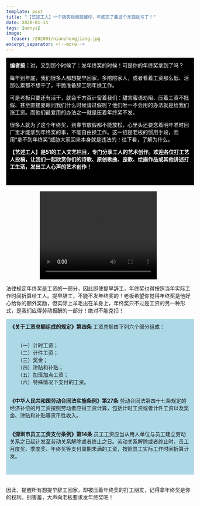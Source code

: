 ```yaml
---
template: post
title: "【艺述工人】一个搞笑视频提醒你，年底忘了要这个东西就亏了！"
date: 2020-01-14
tags: [wenyi]
image:
  teaser: /202001/nianzhongjiang.jpg
excerpt_separator: <!--more-->
---
```


<div style="width:98%;padding:10px;background-color:black;color:white;margin:0;">
<strong>编者按：</strong>对，又到那个时候了：发年终奖的时候！可是你的年终奖拿到了吗？

每年到年底，我们很多人都想提早回家，多陪陪家人，或者看着工资那么低、活那么累都不想干了，干脆准备辞工明年换工作。

可是老板只要还有活干，就会千方百计留着我们：甜言蜜语劝阻、压着工资不批假、甚至直接耍赖问我们什么时候请过假呢？他们唯一不会用的办法就是给我们涨工资。而他们最爱用的办法之一就是压着年终奖不发。

很多人就为了这个年终奖，到春节放假都不能放松，心里头还要念着明年准时回厂里才能拿到年终奖的事，不能自由换工作。这一招是老板的惯用手段，而用“拿不到年终奖”威胁大家回来本身就是违法的！往下看，了解为什么。

<strong>【艺述工人】是51的工人文艺栏目，专门分享工人的艺术创作。欢迎各位打工艺人投稿，让我们一起欣赏你们的诗歌、原创歌曲、歪歌、绘画作品或其他讲述打工生活，发出工人心声的艺术创作！</strong><br><br>
</div><br>

<div style="text-align:center">
<video width="320" height="240" controls>
  <source src="/videos/nianzhongjiang.mp4" type="video/mp4">
哎呀！你的浏览器不支持视频播放。
</video>
</div>

法律规定年终奖是工资的一部分，因此即使提早辞工，年终奖也得按照当年实际工作时间折算给工人。提早辞工，不能不发年终奖的！老板希望你觉得年终奖是他好心给你的额外奖励，但实际上羊毛出在羊身上，年终奖只不过是工资的另一种形式，是我们应得劳动报酬的一部分！绝对不能克扣！

<div style="width:98%;padding:10px;background-color:lightblue;margin:0;">
<strong>《关于工资总额组成的规定》第四条</strong>  工资总额由下列六个部分组成：<br><br>

　　（一）计时工资；<br>
　　（二）计件工资；<br>
　　（三）奖金；<br>
　　（四）津贴和补贴；<br>
　　（五）加班加点工资；<br>
　　（六）特殊情况下支付的工资。<br><br> 

<strong>《中华人民共和国劳动合同法实施条例》第27条</strong> 劳动合同法第四十七条规定的经济补偿的月工资按照劳动者应得工资计算，包括计时工资或者计件工资以及奖金、津贴和补贴等货币性收入。<br><br>

<strong>《深圳市员工工资支付条例》第14条</strong> 员工工资应当从用人单位与员工建立劳动关系之日起计发至劳动关系解除或者终止之日。劳动关系解除或者终止时，员工月度奖、季度奖、年终奖等支付周期未满的工资，按照员工实际工作时间折算计发。
<br><br>
</div><br>

因此，提醒所有想提早辞工回家，却被压着年终奖的打工朋友，记得拿年终奖是你的权利。别害羞，大声向老板要求发年终奖吧！